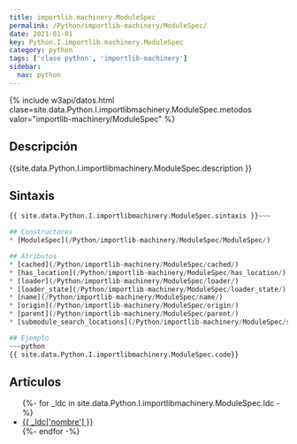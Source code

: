 ```yaml
---
title: importlib.machinery.ModuleSpec
permalink: /Python/importlib-machinery/ModuleSpec/
date: 2021-01-01
key: Python.I.importlib.machinery.ModuleSpec
category: python
tags: ['clase python', 'importlib-machinery']
sidebar: 
  nav: python
---
```


{% include w3api/datos.html clase=site.data.Python.I.importlibmachinery.ModuleSpec.metodos valor="importlib-machinery/ModuleSpec" %}

## Descripción
{{site.data.Python.I.importlibmachinery.ModuleSpec.description }}

## Sintaxis
~~~python
{{ site.data.Python.I.importlibmachinery.ModuleSpec.sintaxis }}~~~

## Constructores
* [ModuleSpec](/Python/importlib-machinery/ModuleSpec/ModuleSpec/)

## Atributos
* [cached](/Python/importlib-machinery/ModuleSpec/cached/)
* [has_location](/Python/importlib-machinery/ModuleSpec/has_location/)
* [loader](/Python/importlib-machinery/ModuleSpec/loader/)
* [loader_state](/Python/importlib-machinery/ModuleSpec/loader_state/)
* [name](/Python/importlib-machinery/ModuleSpec/name/)
* [origin](/Python/importlib-machinery/ModuleSpec/origin/)
* [parent](/Python/importlib-machinery/ModuleSpec/parent/)
* [submodule_search_locations](/Python/importlib-machinery/ModuleSpec/submodule_search_locations/)

## Ejemplo
~~~python
{{ site.data.Python.I.importlibmachinery.ModuleSpec.code}}
~~~

## Artículos
<ul>
{%- for _ldc in site.data.Python.I.importlibmachinery.ModuleSpec.ldc -%}
   <li>
       <a href="{{_ldc['url'] }}">{{ _ldc['nombre'] }}</a>
   </li>
{%- endfor -%}
</ul>
